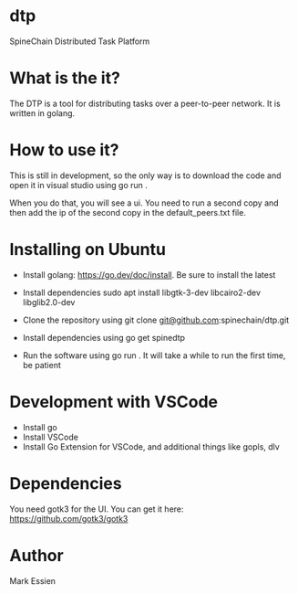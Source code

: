 # dtp
SpineChain Distributed Task Platform


# What is the it?

The DTP is a tool for distributing tasks over a peer-to-peer network. It is written in golang.


# How to use it?

This is still in development, so the only way is to download the code and open it in visual studio using go run .

When you do that, you will see a ui. You need to run a second copy and then add the ip of the second copy in the default_peers.txt file.



# Installing on Ubuntu
- Install golang: https://go.dev/doc/install. Be sure to install the latest

- Install dependencies sudo apt install libgtk-3-dev libcairo2-dev libglib2.0-dev
- Clone the repository using git clone git@github.com:spinechain/dtp.git
- Install dependencies using go get spinedtp
- Run the software using go run . It will take a while to run the first time, be patient


# Development with VSCode
- Install go
- Install VSCode
- Install Go Extension for VSCode, and additional things like gopls, dlv

# Dependencies
You need gotk3 for the UI. You can get it here: https://github.com/gotk3/gotk3

# Author

Mark Essien
